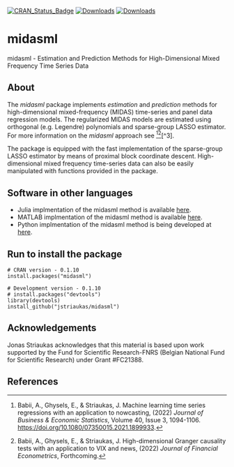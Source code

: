 [![CRAN_Status_Badge](https://www.r-pkg.org/badges/version/midasml)](https://cran.r-project.org/package=midasml)
[![Downloads](http://cranlogs.r-pkg.org/badges/grand-total/midasml)](https://cran.rstudio.com/web/packages/midasml/index.html) 
[![Downloads](http://cranlogs.r-pkg.org/badges/midasml)](http://www.r-pkg.org/pkg/midasml)
# midasml

midasml - Estimation and Prediction Methods for High-Dimensional Mixed Frequency Time Series Data

## About

The *midasml* package implements *estimation* and *prediction* methods for high-dimensional mixed-frequency (MIDAS) time-series and panel data regression models. The regularized MIDAS models are estimated using orthogonal (e.g. Legendre) polynomials and sparse-group LASSO estimator. For more information on the *midasml* approach see [^1][^2][^3]. 

The package is equipped with the fast implementation of the sparse-group LASSO estimator by means of proximal block coordinate descent. High-dimensional mixed frequency time-series data can also be easily manipulated with functions provided in the package.

## Software in other languages

- Julia implmentation of the midasml method is available [here](https://github.com/ababii/Pythia.jl).
- MATLAB implmentation of the midasml method is available [here](https://github.com/jstriaukas/midasml_mat).
- Python implmentation of the midasml method is being developed at [here](https://github.com/jstriaukas/midasmlpy).

## Run to install the package

```{r }
# CRAN version - 0.1.10
install.packages("midasml") 

# Development version - 0.1.10
# install.packages("devtools")
library(devtools)
install_github("jstriaukas/midasml")
```
## Acknowledgements

Jonas Striaukas acknowledges that this material is based upon work supported by the Fund for Scientific Research-FNRS (Belgian National Fund for Scientific Research) under Grant #FC21388.

## References

[^1]: Babii, A., Ghysels, E., & Striaukas, J. Machine learning time series regressions with an application to nowcasting, (2022) *Journal of Business & Economic Statistics*, Volume 40, Issue 3, 1094-1106. https://doi.org/10.1080/07350015.2021.1899933. 

[^2]: Babii, A., Ghysels, E., & Striaukas, J. High-dimensional Granger causality tests with an application to VIX and news, (2022) *Journal of Financial Econometrics*, Forthcoming.

[^2]: Babii, A., R. Ball, Ghysels, E., & Striaukas, J. Machine learning panel data regressions with heavy-tailed dependent data: Theory and application, (2022) *Journal of Econometrics*, Forthcoming.
